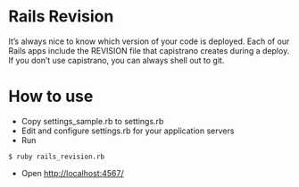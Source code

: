 # Rails Revision

It’s always nice to know which version of your code is deployed. Each of our Rails apps include the REVISION file that capistrano creates during a deploy. If you don’t use capistrano, you can always shell out to git.

# How to use

- Copy settings_sample.rb to settings.rb
- Edit and configure settings.rb for your application servers
- Run
```
$ ruby rails_revision.rb
```
- Open [http://localhost:4567/](http://localhost:4567/)
